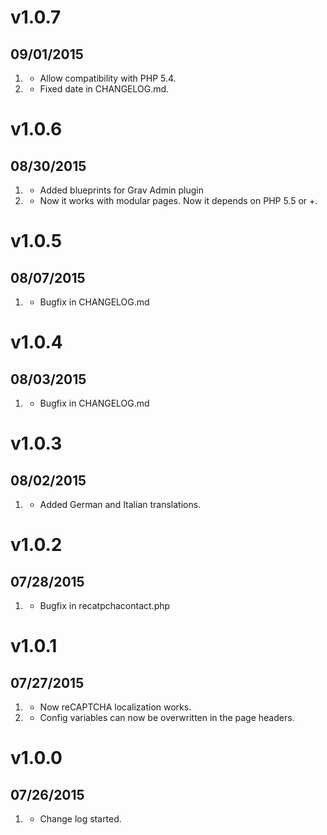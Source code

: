 # v1.0.7
## 09/01/2015

1. [](#improved) 
    * Allow compatibility with PHP 5.4.
2. [](#bugfix) 
    * Fixed date in CHANGELOG.md.


# v1.0.6
## 08/30/2015

1. [](#improved) 
    * Added blueprints for Grav Admin plugin
2. [](#new) 
    * Now it works with modular pages. Now it depends on PHP 5.5 or +.

# v1.0.5
## 08/07/2015

1. [](#bugfix) 
    * Bugfix in CHANGELOG.md

# v1.0.4
## 08/03/2015

1. [](#bugfix) 
    * Bugfix in CHANGELOG.md

# v1.0.3
## 08/02/2015

1. [](#new) 
    * Added German and Italian translations.

# v1.0.2
## 07/28/2015

1. [](#bugfix) 
    * Bugfix in recatpchacontact.php


# v1.0.1
## 07/27/2015

1. [](#bugfix) 
    * Now reCAPTCHA localization works.
2. [](#new) 
    * Config variables can now be overwritten in the page headers.

# v1.0.0
## 07/26/2015

1. [](#new)
    * Change log started.





